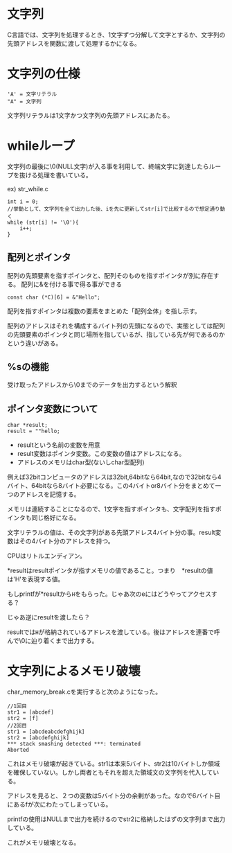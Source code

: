 # 文字列

C言語では、文字列を処理するとき、1文字ずつ分解して文字とするか、文字列の先頭アドレスを関数に渡して処理するかになる。

# 文字列の仕様

```
'A' = 文字リテラル
"A" = 文字列
```
文字列リテラルは1文字かつ文字列の先頭アドレスにあたる。

# whileループ

文字列の最後に\0(NULL文字)が入る事を利用して、終端文字に到達したらループを抜ける処理を書いている。

ex) str_while.c

```
int i = 0;
//挙動として、文字列を全て出力した後、iを先に更新してstr[i]で比較するので想定通り動く
while (str[i] != '\0'){
    i++;
}
```
## 配列とポインタ

配列の先頭要素を指すポインタと、配列そのものを指すポインタが別に存在する。
配列に&を付ける事で得る事ができる

```
const char (*C)[6] = &"Hello";
```
配列を指すポインタは複数の要素をまとめた「配列全体」を指し示す。

配列のアドレスはそれを構成するバイト列の先頭になるので、実態としては配列の先頭要素のポインタと同じ場所を指しているが、指している先が何であるのかという違いがある。

## %sの機能

受け取ったアドレスから\0までのデータを出力するという解釈

## ポインタ変数について

```
char *result;
result = ""hello;
```

- resultという名前の変数を用意
- result変数はポインタ変数。この変数の値はアドレスになる。
- アドレスのメモリはchar型(ないしchar型配列)

例えば32bitコンピュータのアドレスは32bit,64bitなら64bit,なので32bitなら4バイト、64bitなら8バイト必要になる。この4バイトor8バイト分をまとめて一つのアドレスを記憶する。

メモリは連続することになるので、1文字を指すポインタも、文字配列を指すポインタも同じ格好になる。

文字リテラルの値は、その文字列がある先頭アドレス4バイト分の事。result変数はその4バイト分のアドレスを持つ。

CPUはリトルエンディアン。

*resultはresultポインタが指すメモリの値であること。つまり　*resultの値は'H'を表現する値。

もしprintfが*resultから`H`をもらった。じゃあ次のeにはどうやってアクセスする？

じゃあ逆にresultを渡したら？

resultでは`H`が格納されているアドレスを渡している。後はアドレスを連番で呼んで\0に辿り着くまで出力する。

# 文字列によるメモリ破壊

char_memory_break.cを実行すると次のようになった。

```
//1回目
str1 = [abcdef]
str2 = [f]
//2回目
str1 = [abcdeabcdefghijk]
str2 = [abcdefghijk]
*** stack smashing detected ***: terminated
Aborted
```

これはメモリ破壊が起きている。str1は本来5バイト、str2は10バイトしか領域を確保していない。しかし両者ともそれを超えた領域文の文字列を代入している。

アドレスを見ると、２つの変数は5バイト分の余剰があった。なので6バイト目にあるfが次にわたってしまっている。

printfの使用はNULLまで出力を続けるのでstr2に格納したはずの文字列まで出力している。

これがメモリ破壊となる。







